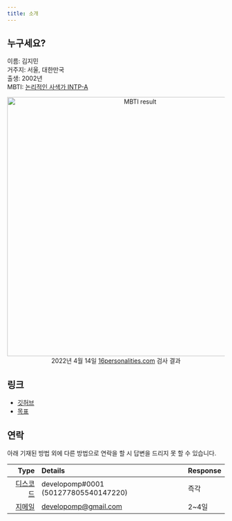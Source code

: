 ```yaml
---
title: 소개
---
```


## 누구세요?

이름: 김지민<br />
거주지: 서울, 대한만국<br />
출생: 2002년<br />
MBTI: [논리적인 사색가 INTP-A](https://www.16personalities.com/ko/성격유형-intp)

<p align="center">
	<img alt="MBTI result" src="/img/mbti.png" style="display: block; margin-left: auto; margin-right: auto; max-width: 100%; width: 600px" />
	2022년 4월 14일 <a href="https://16personalities.com">16personalities.com</a> 검사 결과
</p>

## 링크

- [깃허브](https://github.com/developomp)
- [목표](/goals)

## 연락

아래 기재된 방법 외에 다른 방법으로 연락을 할 시 답변을 드리지 못 할 수 있습니다.

|                              Type | Details                              | Response |
| --------------------------------: | :----------------------------------- | :------- |
|   [디스코드](https://discord.com) | developomp#0001 (501277805540147220) | 즉각     |
| [지메일](https://mail.google.com) | developomp@gmail.com                 | 2~4일    |
